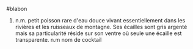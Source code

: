 ﻿#blabon

1. n.m. petit poisson rare d'eau douce vivant essentiellement dans les rivières et les ruisseaux de montagne. Ses écailles sont gris argenté mais sa particularité réside sur son ventre où seule une écaille est transparente.
n.m nom de cocktail
